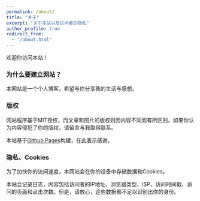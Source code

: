 ```yaml
---
permalink: /about/
title: "关于"
excerpt: "关于本站以及访问者的隐私"
author_profile: true
redirect_from: 
  - "/about.html"
---
```


欢迎你访问本站！

### 为什么要建立网站？

本网站是一个个人博客，希望与你分享我的生活与感想。

### 版权

网站程序基于MIT授权，而文章和图片的版权则因内容不同而有所区别。如果你认为内容侵犯了你的版权，请留言与我取得联系。

本站基于[Github Pages](https://pages.github.com)构建，在此表示感谢。

### 隐私、Cookies

为了加快你的访问速度，本网站会在你的设备中存储数据和Cookies。

本站会记录日志，内容包括访问者的IP地址、浏览器类型、ISP、访问时间戳、访问的页面和点击次数。但是，请放心，这些数据都不足以识别出你的身份。

